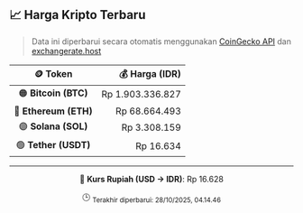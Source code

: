 

<!-- HARGA_KRIPTO -->
## 📈 Harga Kripto Terbaru

> Data ini diperbarui secara otomatis menggunakan [CoinGecko API](https://www.coingecko.com/) dan [exchangerate.host](https://exchangerate.host/)

<div align="center">

| 🪙 Token | 💰 Harga (IDR) |
|:------:|---------------:|
| 🟠 **Bitcoin (BTC)**   | Rp 1.903.336.827 |
| 🔵 **Ethereum (ETH)**  | Rp 68.664.493 |
| 🟣 **Solana (SOL)**    | Rp 3.308.159 |
| 🟢 **Tether (USDT)**   | Rp 16.634 |

---

💱 **Kurs Rupiah (USD → IDR)**: Rp 16.628

🕒 <sub>Terakhir diperbarui: 28/10/2025, 04.14.46</sub>

</div>
<!-- /HARGA_KRIPTO -->
